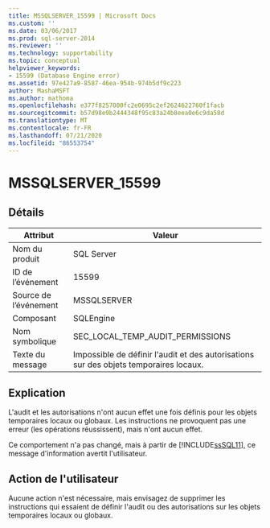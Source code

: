```yaml
---
title: MSSQLSERVER_15599 | Microsoft Docs
ms.custom: ''
ms.date: 03/06/2017
ms.prod: sql-server-2014
ms.reviewer: ''
ms.technology: supportability
ms.topic: conceptual
helpviewer_keywords:
- 15599 (Database Engine error)
ms.assetid: 97e427a9-8587-46ea-954b-974b5df9c223
author: MashaMSFT
ms.author: mathoma
ms.openlocfilehash: e377f8257000fc2e0695c2ef2624622760f1facb
ms.sourcegitcommit: b57d98e9b2444348f95c83a24b8eea0e6c9da58d
ms.translationtype: MT
ms.contentlocale: fr-FR
ms.lasthandoff: 07/21/2020
ms.locfileid: "86553754"
---
```

# <a name="mssqlserver_15599"></a>MSSQLSERVER_15599
    
## <a name="details"></a>Détails  
  
|Attribut|Valeur|  
|-|-|  
|Nom du produit|SQL Server|  
|ID de l’événement|15599|  
|Source de l’événement|MSSQLSERVER|  
|Composant|SQLEngine|  
|Nom symbolique|SEC_LOCAL_TEMP_AUDIT_PERMISSIONS|  
|Texte du message|Impossible de définir l'audit et des autorisations sur des objets temporaires locaux.|  
  
## <a name="explanation"></a>Explication  
 L'audit et les autorisations n'ont aucun effet une fois définis pour les objets temporaires locaux ou globaux. Les instructions ne provoquent pas une erreur (les opérations réussissent), mais n'ont aucun effet.  
  
 Ce comportement n'a pas changé, mais à partir de [!INCLUDE[ssSQL11](../../includes/sssql11-md.md)], ce message d'information avertit l'utilisateur.  
  
## <a name="user-action"></a>Action de l'utilisateur  
 Aucune action n'est nécessaire, mais envisagez de supprimer les instructions qui essaient de définir l'audit ou des autorisations sur les objets temporaires locaux ou globaux.  
  
  
